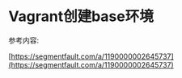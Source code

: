 # Vagrant创建base环境

参考内容:

[https://segmentfault.com/a/1190000002645737](https://segmentfault.com/a/1190000002645737)



